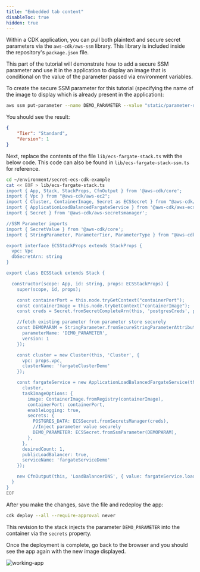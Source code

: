 ```yaml
---
title: "Embedded tab content"
disableToc: true
hidden: true
---
```


Within a CDK application, you can pull both plaintext and secure secret parameters via the `aws-cdk/aws-ssm` library.  This library is included inside the repository's `package.json` file.

This part of the tutorial will demonstrate how to add a secure SSM parameter and use it in the application to display an image that is conditional on the value of the parameter passed via environment variables. 

To create the secure SSM parameter for this tutorial (specifying the name of the image to display which is already present in the application):

```bash
aws ssm put-parameter --name DEMO_PARAMETER --value "static/parameter-diagram.png" --type SecureString
```

You should see the result:

```json
{
    "Tier": "Standard", 
    "Version": 1
}
```

Next, replace the contents of the file `lib/ecs-fargate-stack.ts` with the below code.   This code can also be found in  `lib/ecs-fargate-stack-ssm.ts` for reference.

```bash
cd ~/environment/secret-ecs-cdk-example
cat << EOF > lib/ecs-fargate-stack.ts
import { App, Stack, StackProps, CfnOutput } from '@aws-cdk/core';
import { Vpc } from "@aws-cdk/aws-ec2";
import { Cluster, ContainerImage, Secret as ECSSecret } from "@aws-cdk/aws-ecs";
import { ApplicationLoadBalancedFargateService } from '@aws-cdk/aws-ecs-patterns';
import { Secret } from '@aws-cdk/aws-secretsmanager';

//SSM Parameter imports
import { SecretValue } from '@aws-cdk/core';
import { StringParameter, ParameterTier, ParameterType } from "@aws-cdk/aws-ssm";

export interface ECSStackProps extends StackProps {
  vpc: Vpc
  dbSecretArn: string
}

export class ECSStack extends Stack {

  constructor(scope: App, id: string, props: ECSStackProps) {
    super(scope, id, props);

    const containerPort = this.node.tryGetContext("containerPort");
    const containerImage = this.node.tryGetContext("containerImage");
    const creds = Secret.fromSecretCompleteArn(this, 'postgresCreds', props.dbSecretArn);

    //fetch existing parameter from parameter store securely
    const DEMOPARAM = StringParameter.fromSecureStringParameterAttributes(this, 'demo_param', {
      parameterName: 'DEMO_PARAMETER',
      version: 1
    });

    const cluster = new Cluster(this, 'Cluster', {
      vpc: props.vpc,
      clusterName: 'fargateClusterDemo'
    });

    const fargateService = new ApplicationLoadBalancedFargateService(this, "fargateService", {
      cluster,
      taskImageOptions: {
        image: ContainerImage.fromRegistry(containerImage),
        containerPort: containerPort,
        enableLogging: true,
        secrets: {
          POSTGRES_DATA: ECSSecret.fromSecretsManager(creds),
          //Inject parameter value securely
          DEMO_PARAMETER: ECSSecret.fromSsmParameter(DEMOPARAM),
        },
      },
      desiredCount: 1,
      publicLoadBalancer: true,
      serviceName: 'fargateServiceDemo'
    });

    new CfnOutput(this, 'LoadBalancerDNS', { value: fargateService.loadBalancer.loadBalancerDnsName });
  }
}
EOF
```

After you make the changes, save the file and redeploy the app:

```bash
cdk deploy --all --require-approval never
```

This revision to the stack injects the parameter `DEMO_PARAMETER` into the container via the `secrets` property.

Once the deployment is complete, go back to the browser and you should see the app again with the new image displayed.

![working-app](/images/secrets-parameter-store-working.png)